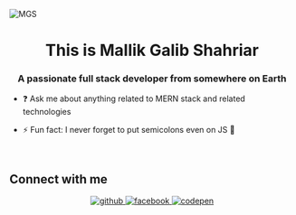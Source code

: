 ![MGS](https://user-images.githubusercontent.com/28247938/200954623-841cb903-6a45-476c-81a4-ac1084bea3b2.png)

<h1 align="center">This is Mallik Galib Shahriar</h1>
<h3 align="center">A passionate full stack developer from somewhere on Earth</h3>

- ❓ Ask me about anything related to MERN stack and related technologies  
  

- ⚡ Fun fact: I never forget to put semicolons even on JS  🤣
  

<br/>  





## Connect with me  
<div align="center">
<a href="https://github.com/MallikGalibShahriar" target="_blank">
<img src=https://img.shields.io/badge/github-%2324292e.svg?&style=for-the-badge&logo=github&logoColor=white alt=github style="margin-bottom: 5px;" />
</a>
<a href="https://www.facebook.com/Mallik.Galib.Shahriar" target="_blank">
<img src=https://img.shields.io/badge/facebook-%232E87FB.svg?&style=for-the-badge&logo=facebook&logoColor=white alt=facebook style="margin-bottom: 5px;" />
</a>
<a href="https://codepen.com/MallikGalibShahriar" target="_blank">
<img src=https://img.shields.io/badge/codepen-%23131417.svg?&style=for-the-badge&logo=codepen&logoColor=white alt=codepen style="margin-bottom: 5px;" />
</a>  
</div>  
  

<br/>  

